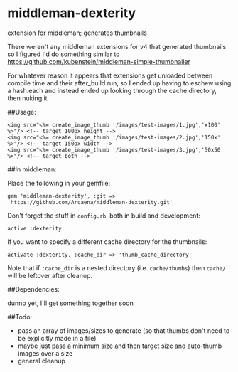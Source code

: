 # middleman-dexterity
extension for middleman; generates thumbnails

There weren't any middleman extensions for v4 that generated thumbnails so I figured I'd do something similar to https://github.com/kubenstein/middleman-simple-thumbnailer

For whatever reason it appears that extensions get unloaded between compile time and their after_build run, so I ended up having to eschew using a hash.each and instead ended up looking through the cache directory, then nuking it

##Usage:
```
<img src="<%= create_image_thumb '/images/test-images/1.jpg','x100' %>"/> <!-- target 100px height -->
<img src="<%= create_image_thumb '/images/test-images/2.jpg','150x' %>"/> <!-- target 150px width -->
<img src="<%= create_image_thumb '/images/test-images/3.jpg','50x50' %>"/> <!-- target both -->
```

##In middleman:

Place the following in your gemfile:

`gem 'middleman-dexterity', :git => 'https://github.com/Arcaena/middleman-dexterity.git'`

Don't forget the stuff in `config.rb`, both in build and development:

`active :dexterity`

If you want to specify a different cache directory for the thumbnails:

`activate :dexterity, :cache_dir => 'thumb_cache_directory'`

Note that if `:cache_dir` is a nested directory (i.e. `cache/thumbs`) then `cache/` will be leftover after cleanup.

##Dependencies:

dunno yet, I'll get something together soon

##Todo:

* pass an array of images/sizes to generate (so that thumbs don't need to be explicitly made in a file)
* maybe just pass a minimum size and then target size and auto-thumb images over a size
* general cleanup
